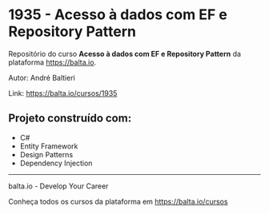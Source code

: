 # 1935 - Acesso à dados com EF e Repository Pattern #
Repositório do curso **Acesso à dados com EF e Repository Pattern** da plataforma https://balta.io.

Autor: André Baltieri

Link: https://balta.io/cursos/1935

## Projeto construído com: ##
* C#
* Entity Framework
* Design Patterns
* Dependency Injection

---
balta.io - Develop Your Career

Conheça todos os cursos da plataforma em https://balta.io/cursos